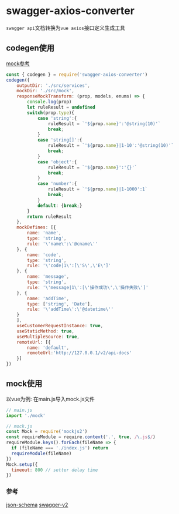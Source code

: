 # swagger-axios-converter
`swagger api`文档转换为`vue axios`接口定义生成工具

## codegen使用
[mock参考](http://mockjs.com/examples.html)
```js
const { codegen } = require('swagger-axios-converter')
codegen({
    outputDir: './src/services',
    mockDir: './src/mock',
    responseMockTransform: (prop, models, enums) => {
    	console.log(prop)
    	let ruleResult = undefined
    	switch(prop.type){
	        case 'string':{
	            ruleResult = `'${prop.name}':'@string(10)'`
	            break;
	        }
	        case 'string[]':{
	            ruleResult = `'${prop.name}|1-10':'@string(10)'`
	            break;
	        }
	        case 'object':{
	            ruleResult = `'${prop.name}':'{}'`
	            break;
	        }
	        case 'number':{
	            ruleResult = `'${prop.name}|1-1000':1`
	            break;
	        }
	        default: {break;}
	    }
	    return ruleResult
    },
    mockDefines: [{
        name: 'name',
        type: 'string',
        rule: '\'name\':\'@cname\''
    }, {
        name: 'code',
        type: 'string',
        rule: '\'code|1\':[\'S\',\'E\']'
    }, {
        name: 'message',
        type: 'string',
        rule: '\'message|1\':[\'操作成功\',\'操作失败\']'
    }, {
        name: 'addTime',
        type: ['string', 'Date'],
        rule: '\'addTime\':\'@datetime\''
    }
    ],
    useCustomerRequestInstance: true,
    useStaticMethod: true,
    useMultipleSource: true,
    remoteUrl: [{
        name: 'default',
        remoteUrl:'http://127.0.0.1/v2/api-docs'
    }]
})
```

## mock使用
以vue为例: 在main.js导入mock.js文件
```js
// main.js
import './mock'

// mock.js
const Mock = require('mockjs2')
const requireModule = require.context('.', true, /\.js$/)
requireModule.keys().forEach(fileName => {
  if (fileName === './index.js') return
  requireModule(fileName)
})
Mock.setup({
  timeout: 800 // setter delay time
})
````

### 参考
[json-schema](https://tools.ietf.org/html/draft-fge-json-schema-validation-00)
[swagger-v2](https://swagger.io/specification/v2/)